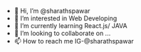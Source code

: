 - 👋 Hi, I’m @sharathspawar
- 👀 I’m interested in Web Developing
- 🌱 I’m currently learning React.js/ JAVA
- 💞️ I’m looking to collaborate on ...
- 📫 How to reach me IG-@sharathspawar

<!---
sharathspawar/sharathspawar is a ✨ special ✨ repository because its `README.md` (this file) appears on your GitHub profile.
You can click the Preview link to take a look at your changes.
--->
